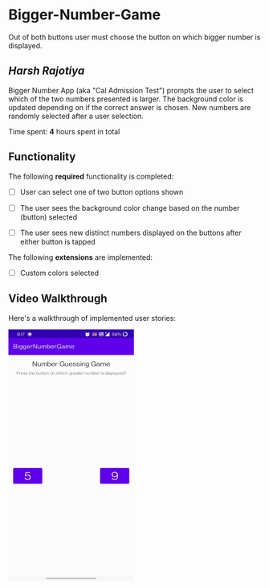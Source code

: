 # Bigger-Number-Game
Out of both buttons user must choose the button on which bigger number is displayed.
## *Harsh Rajotiya*

Bigger Number App (aka "Cal Admission Test") prompts the user to select which of the two numbers presented is larger. The background color is updated depending on if the correct answer is chosen. New numbers are randomly selected after a user selection.

Time spent: **4** hours spent in total

## Functionality 

The following **required** functionality is completed:

* [ ] User can select one of two button options shown
* [ ] The user sees the background color change based on the number (button) selected
* [ ] The user sees new distinct numbers displayed on the buttons after either button is tapped


The following **extensions** are implemented:

* [ ] Custom colors selected

## Video Walkthrough

Here's a walkthrough of implemented user stories:

<img src='https://github.com/harsh-rajotiya/Bigger-Number-Game/blob/main/biggernumbergif.gif' width = '250' height = '500' />


